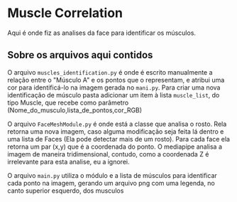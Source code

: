 # Muscle Correlation

Aqui é onde fiz as analises da face para identificar os músculos.

## Sobre os arquivos aqui contidos

O arquivo `muscles_identification.py` é onde é escrito manualmente a relação entre o "Músculo A" e os pontos que o representam, e atribui uma cor para identificá-lo na imagem gerada no `mani.py`. Para criar uma nova identificação de músculo pasta adicionar um item à lista `muscle_list`, do tipo Muscle, que recebe como parâmetro (Nome_do_musculo,lista_de_pontos,cor_RGB)

O arquivo `FaceMeshModule.py` é onde está a classe que analisa o rosto. Rela retorna uma nova imagem, caso alguma modificação seja feita lá dentro e uma lista de Faces (Ela pode detectar mais de um rosto). Para cada face ela retorna um par (x,y) que é a coordenada do ponto. O mediapipe analisa a imagem de maneira tridimensional, contudo, como a coordenada Z é irrelevante para esta analise, eu a ignorei.

O arquivo `main.py` utiliza o módulo e a lista de músculos para identificar cada ponto na imagem, gerando um arquivo png com uma legenda, no canto superior esquerdo, dos musculos
